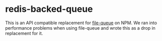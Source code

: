 # redis-backed-queue
This is an API compatible replacement for [file-queue](https://www.npmjs.com/package/file-queue) on NPM.
We ran into performance problems when using file-queue and wrote this as a drop in replacement for it.
